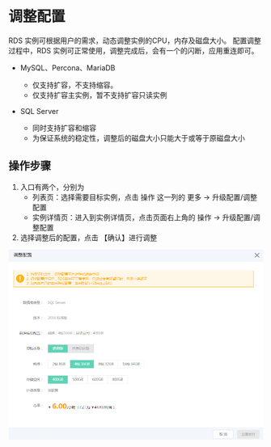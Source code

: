 # 调整配置

RDS 实例可根据用户的需求，动态调整实例的CPU，内存及磁盘大小。 配置调整过程中，RDS 实例可正常使用，调整完成后，会有一个的闪断，应用重连即可。

- MySQL、Percona、MariaDB
    - 仅支持扩容，不支持缩容。
    - 仅支持扩容主实例，暂不支持扩容只读实例
  
- SQL Server
   - 同时支持扩容和缩容
   - 为保证系统的稳定性，调整后的磁盘大小只能大于或等于原磁盘大小
  
## 操作步骤
1. 入口有两个，分别为
    * 列表页：选择需要目标实例，点击 操作 这一列的 更多 -> 升级配置/调整配置
    * 实例详情页：进入到实例详情页，点击页面右上角的 操作 -> 升级配置/调整配置
2. 选择调整后的配置，点击 【确认】进行调整
    
![调整配置](../../../../../image/RDS/Modify-Instance-Spec.png)

